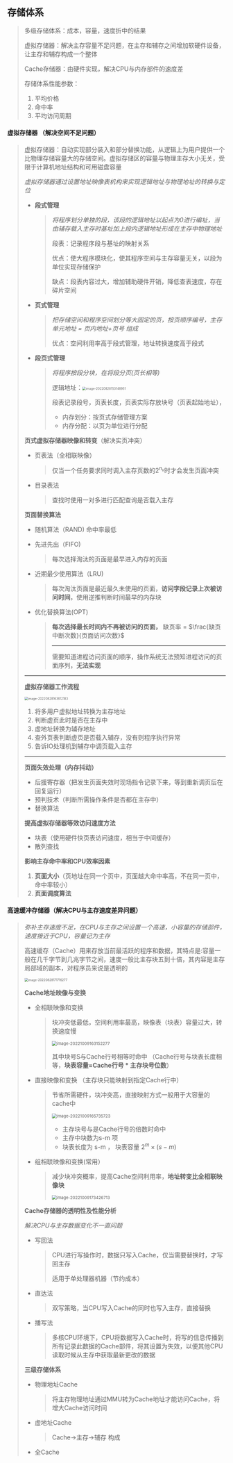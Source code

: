 ## **存储体系**

> 多级存储体系：成本，容量，速度折中的结果
>
> 虚拟存储器：解决主存容量不足问题，在主存和辅存之间增加软硬件设备，让主存和辅存构成一个整体
>
> Cache存储器：由硬件实现，解决CPU与内存部件的速度差
>
> 存储体系性能参数：
>
> 1. 平均价格
> 2. 命中率
> 3. 平均访问周期

#### **虚拟存储器** （解决空间不足问题）

> 虚拟存储器：自动实现部分装入和部分替换功能，从逻辑上为用户提供一个比物理存储容量大的存储空间。虚拟存储区的容量与物理主存大小无关，受限于计算机地址结构和可用磁盘容量
>
> *虚拟存储器通过设置地址映像表机构来实现逻辑地址与物理地址的转换与定位*
>
> - **段式管理**
>
>   > *将程序划分单独的段，该段的逻辑地址以起点为0进行编址，当由辅存载入主存时基址加上段内逻辑地址形成在主存中物理地址*
>   >
>   > 段表：记录程序段与基址的映射关系
>   >
>   > 优点：使大程序模块化，使其程序空间与主存容量无关，以段为单位实现存储保护
>   >
>   > 缺点：段表内容过大，增加辅助硬件开销，降低查表速度，存在碎片空间
>
> - **页式管理**
>
>   > *把存储空间和程序空间划分等大固定的页，按页顺序编号，主存单元地址 = 页内地址+页号 组成*
>   >
>   > 优点：空间利用率高于段式管理，地址转换速度高于段式
>
> - **段页式管理**
>
>   > *将程序按段分块，在将段分页(页长相等)*
>   >
>   > 逻辑地址：<img src="img/image-20220828153148951.png" alt="image-20220828153148951" style="zoom:50%;" /> 
>   >
>   > 段表记录段号，页表长度，页表实际存放块号（页表起始地址），
>   >
>   > - 内存划分：按页式存储管理方案
>   > - 内存分配：以页为单位进行分配
>
> **页式虚拟存储器映像和转变**（解决实页冲突）
>
> - 页表法（全相联映像）
>
>   > 仅当一个任务要求同时调入主存页数的$2^{n_v}$时才会发生页面冲突
>
> - 目录表法
>
>   > 查找时使用一对多进行匹配查询是否载入主存
>
> **页面替换算法**
>
> - 随机算法（RAND) 命中率最低
>
> - 先进先出（FIFO)
>
>   >每次选择淘汰的页面是最早进入内存的页面
>
> - 近期最少使用算法（LRU)
>
>   > 每次淘汰页面是最近最久未使用的页面，**访问字段记录上次被访问时间**，使用逆推判断时间最早的内存块
>
> - 优化替换算法(OPT)
>
>   >**每次选择最长时间内不再被访问的页面，** 缺页率 = $\frac{缺页中断次数}{页面访问次数}$
>   >
>   >---
>   >
>   >需要知道进程访问页面的顺序，操作系统无法预知进程访问的页面序列，**无法实现**
>
> ---
>
> **虚拟存储器工作流程**
>
> <img src="img/image-20220828163612183.png" alt="image-20220828163612183" style="zoom:50%;" /> 
>
> 1. 将多用户虚拟地址转换为主存地址
> 2. 判断虚页此时是否在主存中
> 3. 虚地址转换为辅存地址
> 4. 查外页表判断虚页是否载入辅存，没有则程序执行异常
> 5. 告诉IO处理机到辅存中调页载入主存
>
> ---
>
> **页面失效处理（内存抖动）**
>
> - 后援寄存器（把发生页面失效时现场指令记录下来，等到重新调页后在回复运行）
> - 预判技术（判断所需操作条件是否都在主存中）
> - 替换算法
>
> **提高虚拟存储器等效访问速度方法**
>
> - 块表（使用硬件快页表访问速度，相当于中间缓存）
> - 散列查找
>
> **影响主存命中率和CPU效率因素**
>
> 1. **页面大小**（页地址在同一个页中，页面越大命中率高，不在同一页中，命中率较小）
> 2. **页面调度算法**

#### **高速缓冲存储器**（解决CPU与主存速度差异问题）

> *弥补主存速度不足，在CPU与主存之间设置一个高速，小容量的存储部件，速度接近于CPU，容量记为主存*
>
> 高速缓存（Cache）用来存放当前最活跃的程序和数据，其特点是:容量一般在几千字节到几兆字节之间，速度一般比主存块五到十倍，其内容是主存局部域的副本，对程序员来说是透明的
>
> <img src="img/image-20220828171716277.png" alt="image-20220828171716277" style="zoom:50%;" /> 
>
> **Cache地址映像与变换**
>
> - 全相联映像和变换
>
>   > 块冲突低最低，空间利用率最高，映像表（块表）容量过大，转换速度慢
>   >
>   > <img src="img\image-20221009163152277.png" alt="image-20221009163152277" style="zoom: 67%;" /> 
>   >
>   > 其中块号S与Cache行号相等时命中 （Cache行号与块表长度相等，**块表容量=Cache行号 * 主存块号位数**）
>
> - 直接映像和变换 （主存块只能映射到指定Cache行中）
>
>   > 节省所需硬件，块冲突高，直接映射方式一般用于大容量的cache中
>   >
>   > <img src="img\image-20221009165735723.png" alt="image-20221009165735723" style="zoom:67%;" /> 
>   >
>   > - 主存块号与是Cache行号的倍数时命中
>   > - 主存中块数为s-m 项
>   > - 块表长度为 s-m ， 块表容量 $2^m \times (s-m)$
>
> - 组相联映像和变换(常用）
>
>   > 减少块冲突概率，提高Cache空间利用率，**地址转变比全相联映像块**
>   >
>   > <img src="img\image-20221009173426713.png" alt="image-20221009173426713" style="zoom:67%;" /> 
>
> **Cache存储器的透明性及性能分析**
>
> *解决CPU与主存数据变化不一直问题*
>
> - 写回法
>
>   > CPU进行写操作时，数据只写入Cache，仅当需要替换时，才写回主存
>   >
>   > 适用于单处理器机器（节约成本）
>
> - 直达法
>
>   > 双写策略，当CPU写入Cache的同时也写入主存，直接替换
>
> - 播写法
>
>   > 多核CPU环境下，CPU将数据写入Cache时，将写的信息传播到所有记录此数据的Cache部件，将其设置为失效，以便其他CPU读取时候从主存中获取最新更改的数据
>
> **三级存储体系**
>
> - 物理地址Cache
>
>   > 将主存物理地址通过MMU转为Cache地址才能访问Cache，将增大Cache访问时间
>
> - 虚地址Cache
>
>   > Cache->主存->辅存 构成
>
> - 全Cache